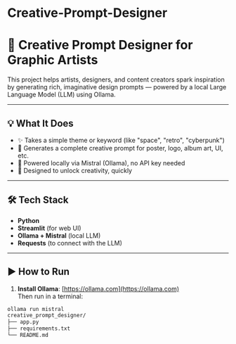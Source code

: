 # Creative-Prompt-Designer
# 🎨 Creative Prompt Designer for Graphic Artists

This project helps artists, designers, and content creators spark inspiration by generating rich, imaginative design prompts — powered by a local Large Language Model (LLM) using Ollama.

---

## 💡 What It Does

- ✨ Takes a simple theme or keyword (like "space", "retro", "cyberpunk")
- 🎯 Generates a complete creative prompt for poster, logo, album art, UI, etc.
- 🧠 Powered locally via Mistral (Ollama), no API key needed
- 🎨 Designed to unlock creativity, quickly

---

## 🛠 Tech Stack

- **Python**
- **Streamlit** (for web UI)
- **Ollama + Mistral** (local LLM)
- **Requests** (to connect with the LLM)

---

## ▶️ How to Run

1. **Install Ollama**: [https://ollama.com](https://ollama.com)  
   Then run in a terminal:

```bash
ollama run mistral
creative_prompt_designer/
├── app.py
├── requirements.txt
└── README.md
